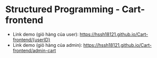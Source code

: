 # Structured Programming - Cart-frontend

- Link demo (giỏ hàng của user): https://hssh18121.github.io/Cart-frontend/{userID}
- Link demo (giỏ hàng của admin): https://hssh18121.github.io/Cart-frontend/admin-cart
